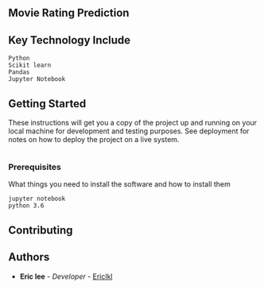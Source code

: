 ## Movie Rating Prediction

## Key Technology Include
```
Python
Scikit learn
Pandas
Jupyter Notebook
```

## Getting Started

These instructions will get you a copy of the project up and running on your local machine for development and testing purposes. See deployment for notes on how to deploy the project on a live system.

```
```

### Prerequisites

What things you need to install the software and how to install them

```
jupyter notebook
python 3.6
```


## Contributing

## Authors

* **Eric lee** - *Developer* - [Ericlkl](https://github.com/Ericlkl)
